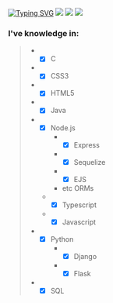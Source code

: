 [![Typing SVG](https://readme-typing-svg.herokuapp.com?font=SF+Pro&size=32&duration=4000&pause=2000&color=9A9A9A&center=true&vCenter=true&width=435&lines=Hey%2C+welcome+to+my+profile!;Luis+Gonzaga+-+Full+Stack+Developer)](https://git.io/typing-svg)
[<img src="https://img.shields.io/badge/Telegram-2CA5E0?style=for-the-badge&logo=telegram&logoColor=white" />](https://t.me/n0_cl1ck) [<img src="https://img.shields.io/badge/Instagram-E4405F?style=for-the-badge&logo=instagram&logoColor=white" />](https://instagram.com/lu1s.gonz) [<img src="https://img.shields.io/badge/Discord-7289DA?style=for-the-badge&logo=discord&logoColor=white" />](https://discordapp.com/users/515730867172278273/)
### I've knowledge in:
>
> * - [X] C
> * - [X] CSS3
> * - [X] HTML5
> * - [X] Java
> * - [X] Node.js
>     * - [X] Express
>     * - [X] Sequelize
>     * - [X] EJS
>     * etc ORMs
>   * - [X] Typescript
>   * - [X] Javascript
> * - [X] Python
>     * - [X] Django
>     * - [X] Flask
> * - [X] SQL
